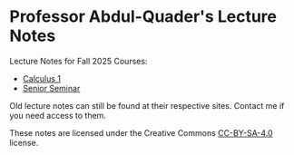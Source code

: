# Professor Abdul-Quader's Lecture Notes

Lecture Notes for Fall 2025 Courses:

* [Calculus 1](calc-1-f25)
* [Senior Seminar](senior-seminar-f25)

Old lecture notes can still be found at their respective sites. Contact me if you need access to them.

These notes are licensed under the Creative Commons [CC-BY-SA-4.0](https://creativecommons.org/licenses/by-sa/4.0/legalcode) license.
